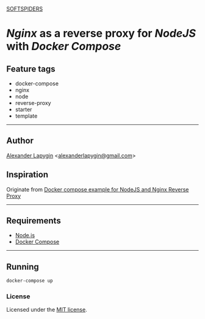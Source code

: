 [SOFTSPIDERS](https://github.com/softspiders/softspiders)

# *Nginx* as a reverse proxy for *NodeJS* with *Docker Compose*

## Feature tags

- docker-compose
- nginx
- node
- reverse-proxy
- starter
- template

---

## Author

[Alexander Lapygin](https://github.com/AlexanderLapygin) <<alexanderlapygin@gmail.com>>

## Inspiration

Originate from [Docker compose example for NodeJS and Nginx Reverse Proxy](https://github.com/brycejech/node-docker-nginx)

---

## Requirements

- [Node.js](https://nodejs.org/en/download/package-manager/)
- [Docker Compose](https://docs.docker.com/compose/install/)


---

## Running

```sh
docker-compose up
```

### License

Licensed under the [MIT license](./LICENSE).
